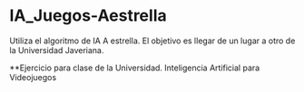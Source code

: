 # IA_Juegos-Aestrella

Utiliza el algoritmo de IA A estrella. El objetivo es llegar de un lugar a otro de la Universidad Javeriana.

**Ejercicio para clase de la Universidad. Inteligencia Artificial para Videojuegos
